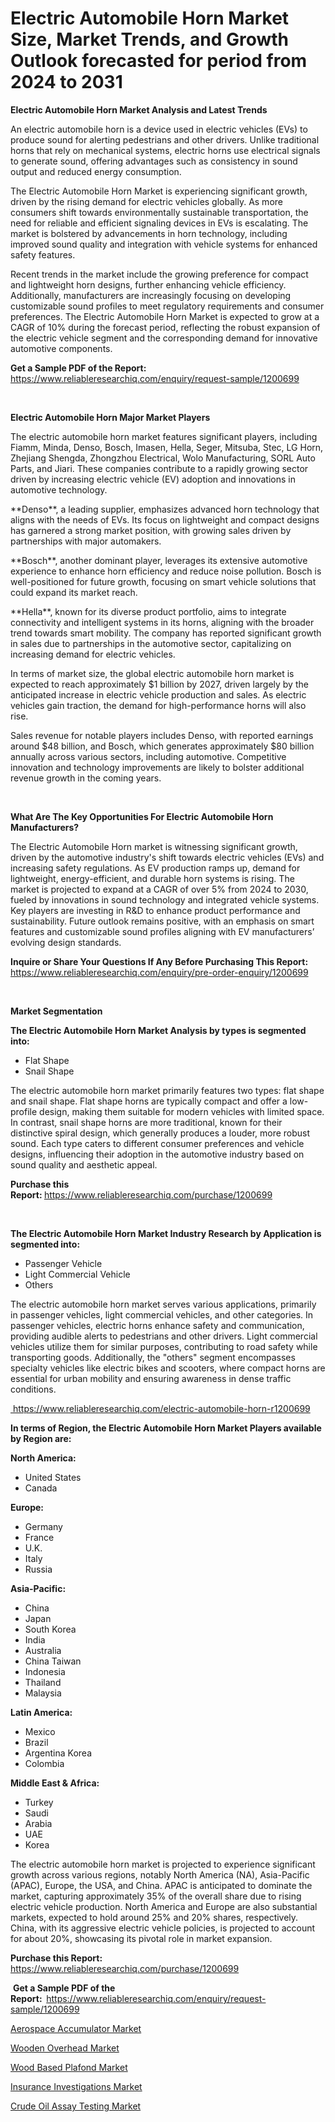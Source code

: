 <p><h1>Electric Automobile Horn Market Size, Market Trends, and Growth Outlook forecasted for period from 2024 to 2031</h1></p><p><strong>Electric Automobile Horn Market Analysis and Latest Trends</strong></p>
<p><p>An electric automobile horn is a device used in electric vehicles (EVs) to produce sound for alerting pedestrians and other drivers. Unlike traditional horns that rely on mechanical systems, electric horns use electrical signals to generate sound, offering advantages such as consistency in sound output and reduced energy consumption. </p><p>The Electric Automobile Horn Market is experiencing significant growth, driven by the rising demand for electric vehicles globally. As more consumers shift towards environmentally sustainable transportation, the need for reliable and efficient signaling devices in EVs is escalating. The market is bolstered by advancements in horn technology, including improved sound quality and integration with vehicle systems for enhanced safety features.</p><p>Recent trends in the market include the growing preference for compact and lightweight horn designs, further enhancing vehicle efficiency. Additionally, manufacturers are increasingly focusing on developing customizable sound profiles to meet regulatory requirements and consumer preferences. The Electric Automobile Horn Market is expected to grow at a CAGR of 10% during the forecast period, reflecting the robust expansion of the electric vehicle segment and the corresponding demand for innovative automotive components.</p></p>
<p><strong>Get a Sample PDF of the Report:&nbsp;</strong> <a href="https://www.reliableresearchiq.com/enquiry/request-sample/1200699">https://www.reliableresearchiq.com/enquiry/request-sample/1200699</a></p>
<p>&nbsp;</p>
<p><strong>Electric Automobile Horn Major Market Players</strong></p>
<p><p>The electric automobile horn market features significant players, including Fiamm, Minda, Denso, Bosch, Imasen, Hella, Seger, Mitsuba, Stec, LG Horn, Zhejiang Shengda, Zhongzhou Electrical, Wolo Manufacturing, SORL Auto Parts, and Jiari. These companies contribute to a rapidly growing sector driven by increasing electric vehicle (EV) adoption and innovations in automotive technology.</p><p>**Denso**, a leading supplier, emphasizes advanced horn technology that aligns with the needs of EVs. Its focus on lightweight and compact designs has garnered a strong market position, with growing sales driven by partnerships with major automakers.</p><p>**Bosch**, another dominant player, leverages its extensive automotive experience to enhance horn efficiency and reduce noise pollution. Bosch is well-positioned for future growth, focusing on smart vehicle solutions that could expand its market reach. </p><p>**Hella**, known for its diverse product portfolio, aims to integrate connectivity and intelligent systems in its horns, aligning with the broader trend towards smart mobility. The company has reported significant growth in sales due to partnerships in the automotive sector, capitalizing on increasing demand for electric vehicles.</p><p>In terms of market size, the global electric automobile horn market is expected to reach approximately $1 billion by 2027, driven largely by the anticipated increase in electric vehicle production and sales. As electric vehicles gain traction, the demand for high-performance horns will also rise.</p><p>Sales revenue for notable players includes Denso, with reported earnings around $48 billion, and Bosch, which generates approximately $80 billion annually across various sectors, including automotive. Competitive innovation and technology improvements are likely to bolster additional revenue growth in the coming years.</p></p>
<p>&nbsp;</p>
<p><strong>What Are The Key Opportunities For Electric Automobile Horn Manufacturers?</strong></p>
<p><p>The Electric Automobile Horn market is witnessing significant growth, driven by the automotive industry's shift towards electric vehicles (EVs) and increasing safety regulations. As EV production ramps up, demand for lightweight, energy-efficient, and durable horn systems is rising. The market is projected to expand at a CAGR of over 5% from 2024 to 2030, fueled by innovations in sound technology and integrated vehicle systems. Key players are investing in R&D to enhance product performance and sustainability. Future outlook remains positive, with an emphasis on smart features and customizable sound profiles aligning with EV manufacturers’ evolving design standards.</p></p>
<p><strong>Inquire or Share Your Questions If Any Before Purchasing This Report:</strong> <a href="https://www.reliableresearchiq.com/enquiry/pre-order-enquiry/1200699">https://www.reliableresearchiq.com/enquiry/pre-order-enquiry/1200699</a></p>
<p>&nbsp;</p>
<p><strong>Market Segmentation</strong></p>
<p><strong>The Electric Automobile Horn Market Analysis by types is segmented into:</strong></p>
<p><ul><li>Flat Shape</li><li>Snail Shape</li></ul></p>
<p><p>The electric automobile horn market primarily features two types: flat shape and snail shape. Flat shape horns are typically compact and offer a low-profile design, making them suitable for modern vehicles with limited space. In contrast, snail shape horns are more traditional, known for their distinctive spiral design, which generally produces a louder, more robust sound. Each type caters to different consumer preferences and vehicle designs, influencing their adoption in the automotive industry based on sound quality and aesthetic appeal.</p></p>
<p><strong>Purchase this Report:&nbsp;</strong><a href="https://www.reliableresearchiq.com/purchase/1200699">https://www.reliableresearchiq.com/purchase/1200699</a></p>
<p>&nbsp;</p>
<p><strong>The Electric Automobile Horn Market Industry Research by Application is segmented into:</strong></p>
<p><ul><li>Passenger Vehicle</li><li>Light Commercial Vehicle</li><li>Others</li></ul></p>
<p><p>The electric automobile horn market serves various applications, primarily in passenger vehicles, light commercial vehicles, and other categories. In passenger vehicles, electric horns enhance safety and communication, providing audible alerts to pedestrians and other drivers. Light commercial vehicles utilize them for similar purposes, contributing to road safety while transporting goods. Additionally, the "others" segment encompasses specialty vehicles like electric bikes and scooters, where compact horns are essential for urban mobility and ensuring awareness in dense traffic conditions.</p></p>
<p><a href="https://www.reliableresearchiq.com/electric-automobile-horn-r1200699">&nbsp;https://www.reliableresearchiq.com/electric-automobile-horn-r1200699</a></p>
<p><strong>In terms of Region, the Electric Automobile Horn Market Players available by Region are:</strong></p>
<p>
    <p> <strong> North America: </strong>
        <ul>
            <li>United States</li>
            <li>Canada</li>
        </ul>
        </p> 
    <p> <strong> Europe: </strong>
        <ul>
            <li>Germany</li>
            <li>France</li>
            <li>U.K.</li>
            <li>Italy</li>
            <li>Russia</li>
        </ul>
        </p> 
    <p> <strong> Asia-Pacific: </strong>
        <ul>
            <li>China</li>
            <li>Japan</li>
            <li>South Korea</li>
            <li>India</li>
            <li>Australia</li>
            <li>China Taiwan</li>
            <li>Indonesia</li>
            <li>Thailand</li>
            <li>Malaysia</li>
        </ul>
        </p> 
    <p> <strong> Latin America: </strong>
        <ul>
            <li>Mexico</li>
            <li>Brazil</li>
            <li>Argentina Korea</li>
            <li>Colombia</li>
        </ul>
        </p> 
    <p> <strong> Middle East & Africa: </strong>
        <ul>
            <li>Turkey</li>
            <li>Saudi</li>
            <li>Arabia</li>
            <li>UAE</li>
            <li>Korea</li>
        </ul>
    </p>
    </p>
<p><p>The electric automobile horn market is projected to experience significant growth across various regions, notably North America (NA), Asia-Pacific (APAC), Europe, the USA, and China. APAC is anticipated to dominate the market, capturing approximately 35% of the overall share due to rising electric vehicle production. North America and Europe are also substantial markets, expected to hold around 25% and 20% shares, respectively. China, with its aggressive electric vehicle policies, is projected to account for about 20%, showcasing its pivotal role in market expansion.</p></p>
<p><strong>Purchase this Report: </strong><a href="https://www.reliableresearchiq.com/purchase/1200699">https://www.reliableresearchiq.com/purchase/1200699</a></p>
<p>&nbsp;<strong>Get a Sample PDF of the Report:&nbsp;&nbsp;</strong><a href="https://www.reliableresearchiq.com/enquiry/request-sample/1200699">https://www.reliableresearchiq.com/enquiry/request-sample/1200699</a></p>
<p><strong></strong></p>
<p><p><a href="https://www.linkedin.com/pulse/emerging-market-trends-regional-analysis-aerospace-accumulator-c4i2e?trackingId=79JgZhTGQMOGQSpNfSvKDA%3D%3D">Aerospace Accumulator Market</a></p><p><a href="https://issuu.com/reportprime-2/docs/wooden-overhead-market-size-2030.pp_03c7987d312002">Wooden Overhead Market</a></p><p><a href="https://issuu.com/reportprime-2/docs/wood-based-plafond-market-size-2030_418d6e411272f2">Wood Based Plafond Market</a></p><p><a href="https://www.linkedin.com/pulse/insurance-investigations-market-research-report-exploring-size-2z18f?trackingId=jnpxtJVYRPq%2B9qg0oTSTNQ%3D%3D">Insurance Investigations Market</a></p><p><a href="https://www.linkedin.com/pulse/global-crude-oil-assay-testing-market-opportunities-challenges2024-waaif?trackingId=V7Dhln8HTYO8YSkhtxBDyg%3D%3D">Crude Oil Assay Testing Market</a></p></p>